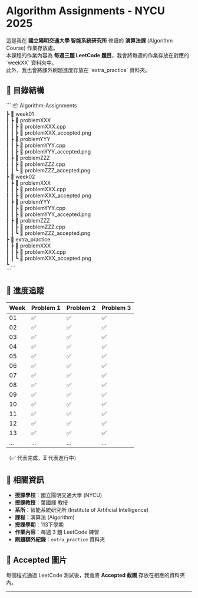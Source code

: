 # Algorithm Assignments - NYCU 2025

這是我在 **國立陽明交通大學 智能系統研究所** 修讀的 **演算法課** (Algorithm Course) 作業存放處。  
本課程的作業內容為 **每週三題 LeetCode 題目**，我會將每週的作業存放在對應的 \`weekXX\` 資料夾中。  
此外，我也會將課外刷題進度存放在 \`extra_practice\` 資料夾。

## 📁 目錄結構
\`\`\`
📦 Algorithm-Assignments  
 ┣ 📂 week01  
 ┃ ┣ 📂 problemXXX  
 ┃ ┃ ┣ 📜 problemXXX.cpp  
 ┃ ┃ ┣ 📸 problemXXX_accepted.png   
 ┃ ┣ 📂 problemYYY  
 ┃ ┃ ┣ 📜 problemYYY.cpp  
 ┃ ┃ ┣ 📸 problemYYY_accepted.png  
 ┃ ┣ 📂 problemZZZ  
 ┃ ┃ ┣ 📜 problemZZZ.cpp  
 ┃ ┃ ┗ 📸 problemZZZ_accepted.png  
 ┣ 📂 week02  
 ┃ ┣ 📂 problemXXX  
 ┃ ┃ ┣ 📜 problemXXX.cpp  
 ┃ ┃ ┣ 📸 problemXXX_accepted.png   
 ┃ ┣ 📂 problemYYY  
 ┃ ┃ ┣ 📜 problemYYY.cpp  
 ┃ ┃ ┣ 📸 problemYYY_accepted.png  
 ┃ ┣ 📂 problemZZZ  
 ┃ ┃ ┣ 📜 problemZZZ.cpp  
 ┃ ┃ ┗ 📸 problemZZZ_accepted.png  
 ┣ 📂 extra_practice  
 ┃ ┣ 📂 problemXXX  
 ┃ ┃ ┣ 📜 problemXXX.cpp  
 ┃ ┃ ┗ 📸 problemXXX_accepted.png  
┗ ...  
\`\`\`

## 🚀 進度追蹤
| Week | Problem 1 | Problem 2 | Problem 3 |
|------|----------|----------|----------|
| 01   | ✅ | ✅ | ✅ |
| 02   | ✅ | ✅ | ✅ |
| 03   | ✅ | ✅ | ✅ |
| 04   | ✅ | ✅ | ✅ |
| 05   | ✅ | ✅ | ✅ |
| 06   | ✅ | ✅ | ✅ |
| 07   | ✅ | ✅ | ✅ |
| 08   | ✅ | ✅ | ✅ |
| 09   | ✅ | ✅ | ✅ |
| 10   | ✅ | ✅ | ✅ |
| 11   | ✅ | ✅ | ✅ |
| 12   | ✅ | ✅ | ✅ |
| 13   | ✅ | ✅ | ✅ |
| ...  | ... | ... | ... |

（✅ 代表完成，⏳ 代表進行中）


## 📌 相關資訊
- **授課學校**：國立陽明交通大學 (NYCU)
- **授課教授**：葉國輝 教授
- **系所**：智能系統研究所 (Institute of Artificial Intelligence)  
- **課程**：演算法 (Algorithm)
- **授課學期**：113下學期    
- **作業內容**：每週 3 題 LeetCode 練習  
- **刷題額外紀錄**：`extra_practice` 資料夾

## 📸 Accepted 圖片
每個程式通過 LeetCode 測試後，我會將 **Accepted 截圖** 存放在相應的資料夾內。

---
